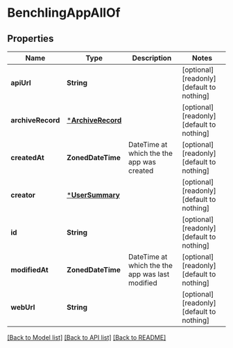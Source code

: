 # BenchlingAppAllOf


## Properties
Name | Type | Description | Notes
------------ | ------------- | ------------- | -------------
**apiUrl** | **String** |  | [optional] [readonly] [default to nothing]
**archiveRecord** | [***ArchiveRecord**](ArchiveRecord.md) |  | [optional] [readonly] [default to nothing]
**createdAt** | **ZonedDateTime** | DateTime at which the the app was created | [optional] [readonly] [default to nothing]
**creator** | [***UserSummary**](UserSummary.md) |  | [optional] [readonly] [default to nothing]
**id** | **String** |  | [optional] [readonly] [default to nothing]
**modifiedAt** | **ZonedDateTime** | DateTime at which the the app was last modified | [optional] [readonly] [default to nothing]
**webUrl** | **String** |  | [optional] [readonly] [default to nothing]


[[Back to Model list]](../README.md#models) [[Back to API list]](../README.md#api-endpoints) [[Back to README]](../README.md)


